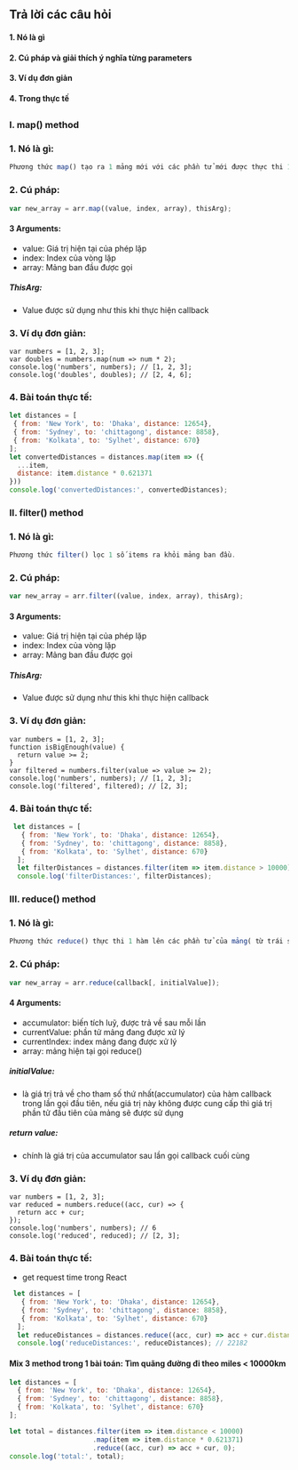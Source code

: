 ## Trả lời các câu hỏi
#### 1. Nó là gì
#### 2. Cú pháp và giải thích ý nghĩa từng parameters
#### 3. Ví dụ đơn giản
#### 4. Trong thực tế
##

### I. map() method
### 1. Nó là gì:
```javascript
Phương thức map() tạo ra 1 mảng mới với các phần tử mới được thực thi 1 hàm trên từng phần tử của mảng cũ.
```
### 2. Cú pháp:
```javascript
var new_array = arr.map((value, index, array), thisArg);
```
#### 3 Arguments:
- value: Giá trị hiện tại của phép lặp
- index: Index của vòng lặp
- array: Mảng ban đầu được gọi
##### ThisArg:
- Value được sử dụng như this khi thực hiện callback
### 3. Ví dụ đơn giản:
```javascipt
var numbers = [1, 2, 3];
var doubles = numbers.map(num => num * 2);
console.log('numbers', numbers); // [1, 2, 3];
console.log('doubles', doubles); // [2, 4, 6];
```
### 4. Bài toán thực tế:
```javascript
let distances = [
 { from: 'New York', to: 'Dhaka', distance: 12654},
 { from: 'Sydney', to: 'chittagong', distance: 8858},
 { from: 'Kolkata', to: 'Sylhet', distance: 670}
];
let convertedDistances = distances.map(item => ({
  ...item,
  distance: item.distance * 0.621371
}))
console.log('convertedDistances:', convertedDistances);
```

### II. filter() method
### 1. Nó là gì:
```javascript
Phương thức filter() lọc 1 số items ra khỏi mảng ban đầu.
```
### 2. Cú pháp:
```javascript
var new_array = arr.filter((value, index, array), thisArg);
```
#### 3 Arguments:
- value: Giá trị hiện tại của phép lặp
- index: Index của vòng lặp
- array: Mảng ban đầu được gọi
##### ThisArg:
- Value được sử dụng như this khi thực hiện callback
### 3. Ví dụ đơn giản:
```javascipt
var numbers = [1, 2, 3];
function isBigEnough(value) {
  return value >= 2;
}
var filtered = numbers.filter(value => value >= 2);
console.log('numbers', numbers); // [1, 2, 3];
console.log('filtered', filtered); // [2, 3];
```
### 4. Bài toán thực tế:
```javascript
 let distances = [
   { from: 'New York', to: 'Dhaka', distance: 12654},
   { from: 'Sydney', to: 'chittagong', distance: 8858},
   { from: 'Kolkata', to: 'Sylhet', distance: 670}
  ];
  let filterDistances = distances.filter(item => item.distance > 10000);
  console.log('filterDistances:', filterDistances);
```

### III. reduce() method
### 1. Nó là gì:
```javascript
Phương thức reduce() thực thi 1 hàm lên các phần tử của mảng( từ trái sáng phải) với một biến tích luỹ để thu về 1 giá trị duy nhất
```
### 2. Cú pháp:
```javascript
var new_array = arr.reduce(callback[, initialValue]);
```
#### 4 Arguments:
- accumulator: biến tích luỹ, được trả về sau mỗi lần 
- currentValue: phần tử mảng đang được xử lý
- currentIndex: index mảng đang được xử lý
- array: mảng hiện tại gọi reduce()
##### initialValue:
- là giá trị trả về cho tham số thứ nhất(accumulator) của hàm callback trong lần gọi đầu tiên, nếu giá trị này không được cung cấp thì giá trị phần tử đầu tiên của mảng sẽ được sử dụng
##### return value:
- chính là giá trị của accumulator sau lần gọi callback cuối cùng
### 3. Ví dụ đơn giản:
```javascipt
var numbers = [1, 2, 3];
var reduced = numbers.reduce((acc, cur) => {
  return acc + cur;
});
console.log('numbers', numbers); // 6
console.log('reduced', reduced); // [2, 3];
```
### 4. Bài toán thực tế:
- get request time trong React
```javascript
 let distances = [
   { from: 'New York', to: 'Dhaka', distance: 12654},
   { from: 'Sydney', to: 'chittagong', distance: 8858},
   { from: 'Kolkata', to: 'Sylhet', distance: 670}
  ];
  let reduceDistances = distances.reduce((acc, cur) => acc + cur.distance, 0);
  console.log('reduceDistances:', reduceDistances); // 22182
```

#### Mix 3 method trong 1 bài toán: Tìm quãng đường đi theo miles < 10000km
```javascript
let distances = [
  { from: 'New York', to: 'Dhaka', distance: 12654},
  { from: 'Sydney', to: 'chittagong', distance: 8858},
  { from: 'Kolkata', to: 'Sylhet', distance: 670}
];

let total = distances.filter(item => item.distance < 10000)
                     .map(item => item.distance * 0.621371)
                     .reduce((acc, cur) => acc + cur, 0);
console.log('total:', total);
```

